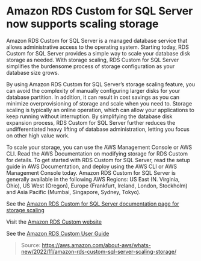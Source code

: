 # Amazon RDS Custom for SQL Server now supports scaling storage

Amazon RDS Custom for SQL Server is a managed database service that allows administrative access to the operating system. Starting today, RDS Custom for SQL Server provides a simple way to scale your database disk storage as needed. With storage scaling, RDS Custom for SQL Server simplifies the burdensome process of storage configuration as your database size grows.

By using Amazon RDS Custom for SQL Server’s storage scaling feature, you can avoid the complexity of manually configuring larger disks for your database partition. In addition, it can result in cost savings as you can minimize overprovisioning of storage and scale when you need to. Storage scaling is typically an online operation, which can allow your applications to keep running without interruption. By simplifying the database disk expansion process, RDS Custom for SQL Server further reduces the undifferentiated heavy lifting of database administration, letting you focus on other high value work.

To scale your storage, you can use the AWS Management Console or AWS CLI. Read the AWS Documentation on modifying storage for RDS Custom for details. To get started with RDS Custom for SQL Server, read the setup guide in AWS Documentation, and deploy using the AWS CLI or AWS Management Console today. Amazon RDS Custom for SQL Server is generally available in the following AWS Regions: US East (N. Virginia, Ohio), US West (Oregon), Europe (Frankfurt, Ireland, London, Stockholm) and Asia Pacific (Mumbai, Singapore, Sydney, Tokyo).

See the [Amazon RDS Custom for SQL Server documentation page for storage scaling](https://docs.aws.amazon.com/AmazonRDS/latest/UserGuide/custom-managing-sqlserver.html#custom-managing-sqlserver.storage-modify)

Visit the [Amazon RDS Custom website](https://aws.amazon.com/rds/custom/)

See the [Amazon RDS Custom User Guide](https://docs.aws.amazon.com/AmazonRDS/latest/UserGuide/rds-custom.html)

> Source: https://aws.amazon.com/about-aws/whats-new/2022/11/amazon-rds-custom-sql-server-scaling-storage/